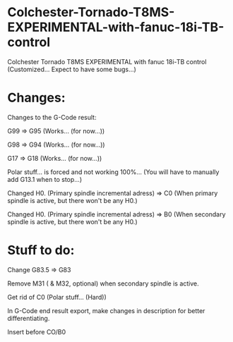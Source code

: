 # Colchester-Tornado-T8MS-EXPERIMENTAL-with-fanuc-18i-TB-control

Colchester Tornado T8MS EXPERIMENTAL with fanuc 18i-TB control (Customized... Expect to have some bugs...)

# Changes:

Changes to the G-Code result:

G99 => G95 (Works... (for now...))

G98 => G94 (Works... (for now...))

G17 => G18 (Works... (for now...))

Polar stuff... is forced and not working 100%... (You will have to manually add G13.1 when to stop...)

Changed H0. (Primary spindle incremental adress) => C0 (When primary spindle is active, but there won't be any H0.)

Changed H0. (Primary spindle incremental adress) => B0 (When secondary spindle is active, but there won't be any H0.)

# Stuff to do:

Change G83.5 => G83

Remove M31 ( & M32, optional) when secondary spindle is active.

Get rid of C0 (Polar stuff... (Hard))

In G-Code end result export, make changes in description for better differentiating.

Insert before CO/B0
